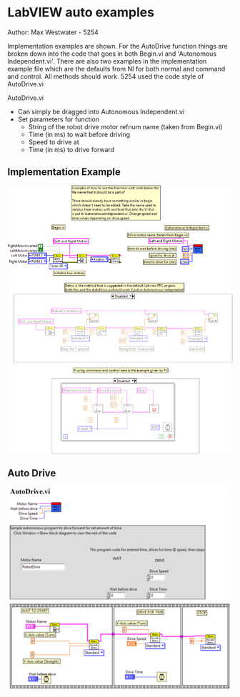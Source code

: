 # LabVIEW auto examples
Author: Max Westwater - 5254

Implementation examples are shown. For the AutoDrive function things are broken down into the code that goes in both 
Begin.vi and 'Autonomous Independent.vi'. There are also two examples in the implementation example file which are the 
defaults from NI for both normal and command and control. All methods should work. 5254 used the code style of AutoDrive.vi

AutoDrive.vi 
- Can simply be dragged into Autonomous Independent.vi
- Set parameters for function
  - String of the robot drive motor refnum name (taken from Begin.vi)
  - Time (in ms) to wait before driving
  - Speed to drive at 
  - Time (in ms) to drive forward

## Implementation Example
![alt text](https://raw.githubusercontent.com/FRC5254/auto-for-everyone/master/LabVIEW/Implementation_Exampled.png)
## Auto Drive
![alt text](https://raw.githubusercontent.com/FRC5254/auto-for-everyone/master/LabVIEW/AutoDrive.png)

